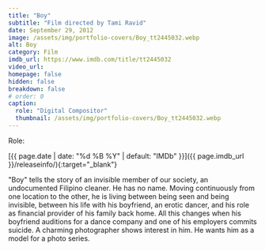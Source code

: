 ```yaml
---
title: "Boy"
subtitle: "Film directed by Tami Ravid"
date: September 29, 2012
image: /assets/img/portfolio-covers/Boy_tt2445032.webp
alt: Boy
category: Film
imdb_url: https://www.imdb.com/title/tt2445032
video_url: 
homepage: false
hidden: false
breakdown: false
# order: 0
caption:
  role: "Digital Compositor"
  thumbnail: /assets/img/portfolio-covers/Boy_tt2445032.webp
---
```

Role: <span style="color:white">{{ page.caption.role | default: "N/A" }}</span>

[{{ page.date | date: "%d %B %Y" | default: "IMDb" }}]({{ page.imdb_url }}/releaseinfo/){:target="_blank"}

"Boy" tells the story of an invisible member of our society, an undocumented Filipino cleaner. He has no name. Moving continuously from one location to the other, he is living between being seen and being invisible, between his life with his boyfriend, an erotic dancer, and his role as financial provider of his family back home. All this changes when his boyfriend auditions for a dance company and one of his employers commits suicide. A charming photographer shows interest in him. He wants him as a model for a photo series.

